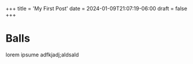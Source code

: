 +++
title = 'My First Post'
date = 2024-01-09T21:07:19-06:00
draft = false
+++

# Balls

lorem ipsume adfkjadj;aldsald
